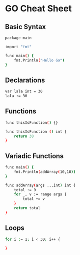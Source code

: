 # GO Cheat Sheet

## Basic Syntax

```bash
package main

import "fmt"

func main() {
    fmt.Println("Hello Go")
}
```

## Declarations

```bash
var lala int = 30
lala := 30
```

## Functions

```bash
func thisIsFunction() {}

func thisIsFunction () int {
    return 30
}
```

## Variadic Functions

```bash
func main() {
    fmt.Println(addArray(10,10))
}

func addArray(args ...int) int {
    total := 0
	for _, v := range args { 
		total += v
	}
	return total
}
```

## Loops

```bash
for i := 1; i < 30; i++ {
    
}
```


